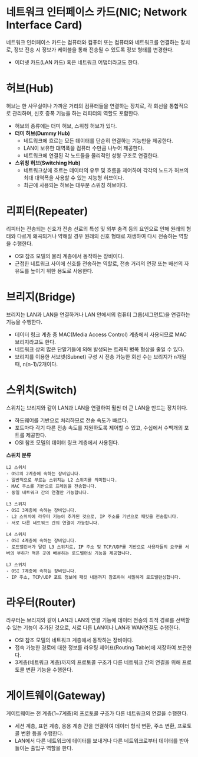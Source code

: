 # 네트워크 인터페이스 카드(NIC; Network Interface Card)
네트워크 인터페이스 카드는 컴퓨터와 컴퓨터 또는 컴퓨터와 네트워크를 연결하는 장치로, 정보 전송 시 정보가 케이블을 통해 전송될 수 있도록 정보 형태를 변경한다.

- 이더넷 카드(LAN 카드) 혹은 네트워크 어댑터라고도 한다.

# 허브(Hub)
허브는 한 사무실이나 가까운 거리의 컴퓨터들을 연결하는 장치로, 각 회선을 통합적으로 관리하며, 신호 증폭 기능을 하는 리피터의 역할도 포함한다.

- 허브의 종류에는 더미 허브, 스위칭 허브가 있다.
- __더미 허브(Dummy Hub)__
    - 네트워크에 흐르는 모든 데이터를 단순히 연결하는 기능만을 제공한다.
    - LAN이 보유한 대역폭을 컴퓨터 수만큼 나누어 제공한다.
    - 네트워크에 연결된 각 노드들을 물리적인 성형 구조로 연결한다.
- __스위칭 허브(Switching Hub)__
    - 네트워크상에 흐르는 데이터의 유무 및 흐름을 제어하여 각각의 노드가 허브의 최대 대역폭을 사용할 수 있는 지능형 허브이다.
    - 최근에 사용되는 허브는 대부분 스위칭 허브이다.

# 리피터(Repeater)
리피터는 전송되는 신호가 전송 선로의 특성 및 외부 충격 등의 요인으로 인해 원래의 형태와 다르게 왜곡되거나 약해질 경우 원래의 신호 형태로 재생하여 다시 전송하는 역할을 수행한다.

- OSI 참조 모델의 물리 계층에서 동작하는 장비이다.
- 근접한 네트워크 사이에 신호를 전송하는 역할로, 전송 거리의 연장 또는 배선의 자유도를 높이기 위한 용도로 사용한다.

# 브리지(Bridge)
브리지는 LAN과 LAN을 연결하거나 LAN 안에서의 컴퓨터 그룹(세그먼트)을 연결하는 기능을 수행한다.

- 데이터 링크 계층 중 MAC(Media Access Control) 계층에서 사용되므로 MAC 브리지라고도 한다.
- 네트워크 상의 많은 단말기들에 의해 발생되는 트래픽 병목 형상을 줄일 수 있다.
- 브리지를 이용한 서브넷(Subnet) 구성 시 전송 가능한 회선 수는 브리지가 n개일 때, n(n-1)/2개이다.

# 스위치(Switch)
스위치는 브리지와 같이 LAN과 LAN을 연결하여 훨씬 더 큰 LAN을 만드는 장치이다.

- 하드웨어를 기반으로 처리하므로 전송 속도가 빠르다.
- 포트마다 각기 다른 전송 속도를 지원하도록 제어할 수 있고, 수십에서 수백개의 포트를 제공한다.
- OSI 참조 모델의 데이터 링크 계층에서 사용된다.

__스위치 분류__
```
L2 스위치
- OSI의 2계층에 속하는 장비입니다.
- 일반적으로 부르는 스위치는 L2 스위치를 의미합니다.
- MAC 주소를 기반으로 프레임을 전송합니다.
- 동일 네트워크 간의 연결만 가능합니다.

L3 스위치
- OSI 3계층에 속하는 장비입니다.
- L2 스위치에 라우터 기능이 추가된 것으로, IP 주소를 기반으로 패킷을 전송합니다.
- 서로 다른 네트워크 간의 연결이 가능합니다.

L4 스위치
- OSI 4계층에 속하는 장비입니다.
- 로드밸런서가 달린 L3 스위치로, IP 주소 및 TCP/UDP를 기반으로 사용자들의 요구를 서버의 부하가 적은 곳에 배분하는 로드밸런싱 기능을 제공합니다.

L7 스위치
- OSI 7계층에 속하는 장비입니다.
- IP 주소, TCP/UDP 포트 정보에 패킷 내용까지 참조하여 세밀하게 로드밸런싱합니다.
```

# 라우터(Router)
라우터는 브리지와 같이 LAN과 LAN의 연결 기능에 데이터 전송의 최적 경로를 선택할 수 있는 기능이 추가된 것으로, 서로 다른 LAN이나 LAN과 WAN연결도 수행한다.

- OSI 참조 모델의 네트워크 계층에서 동작하는 장비이다.
- 접속 가능한 경로에 대한 정보를 라우팅 제어표(Routing Table)에 저장하여 보관한다.
- 3계층(네트워크 계층)까지의 프로토콜 구조가 다른 네트워크 간의 연결을 위해 프로토콜 변환 기능을 수행한다.

# 게이트웨이(Gateway)
게이트웨이는 전 계층(1~7계층)의 프로토콜 구조가 다른 네트워크의 연결을 수행한다.

- 세션 계층, 표현 계층, 응용 계층 간을 연결하여 데이터 형식 변환, 주소 변환, 프로토콜 변환 등을 수행한다.
- LAN에서 다른 네트워크에 데이터를 보내거나 다른 네트워크로부터 데이터를 받아들이는 출입구 역할을 한다.